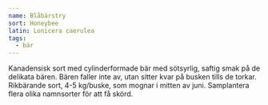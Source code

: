 ```yaml
---
name: Blåbärstry
sort: Honeybee
latin: Lonicera caerulea
tags:
  - bär
---
```


Kanadensisk sort med cylinderformade bär med sötsyrlig, saftig smak på de delikata bären. Bären faller inte av, utan sitter kvar på busken tills de torkar. Rikbärande sort, 4-5 kg/buske,  som mognar i mitten av juni. Samplantera flera olika namnsorter för att få skörd.
